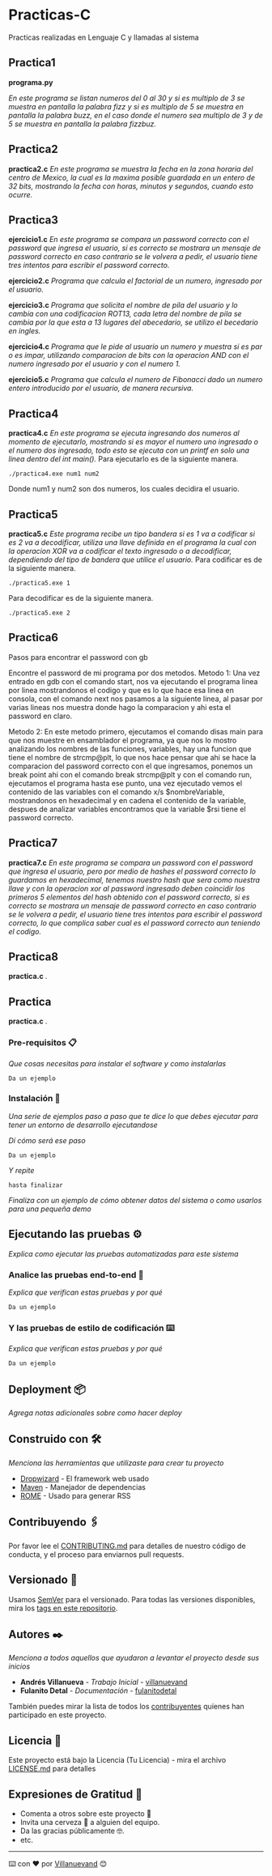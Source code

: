 # Practicas-C
Practicas realizadas en Lenguaje C y llamadas al sistema

## Practica1 
**programa.py**

_En este programa se listan numeros del 0 al 30 y si es multiplo de 3 se muestra en pantalla la palabra fizz y si es multiplo de 
5 se muestra en pantalla la palabra buzz, en el caso donde el numero sea multiplo de 3 y de 5 se muestra en pantalla la palabra 
fizzbuz._

## Practica2 
**practica2.c**
_En este programa se muestra la fecha en la zona horaria del centro de Mexico, la cual es la maxima posible guardada en un entero de 32 bits, mostrando la fecha con horas, minutos y segundos, cuando esto ocurre._

## Practica3
**ejercicio1.c**
_En este programa se compara un password correcto con el password que ingresa el usuario, si es correcto se mostrara un mensaje de password correcto en caso contrario se le volvera a pedir, el usuario tiene tres intentos para escribir el password correcto._

**ejercicio2.c**
_Programa que calcula el factorial de un numero, ingresado por el usuario._

**ejercicio3.c**
_Programa que solicita el nombre de pila del usuario y lo cambia con una codificacion ROT13, cada letra del nombre de pila se cambia por la que esta a 13 lugares del abecedario, se utilizo el becedario en ingles._

**ejercicio4.c**
_Programa que le pide al usuario un numero y muestra si es par o es impar, utilizando comparacion de bits con la operacion AND con el numero ingresado por el usuario y con el numero 1._

**ejercicio5.c**
_Programa que calcula el numero de Fibonacci dado un numero entero introducido por el usuario, de manera recursiva._

## Practica4
**practica4.c**
_En este programa se ejecuta ingresando dos numeros al momento de ejecutarlo, mostrando si es mayor el numero uno ingresado o el numero dos ingresado, todo esto se ejecuta con un printf en solo una linea dentro del int main()._
Para ejecutarlo es de la siguiente manera.
```
./practica4.exe num1 num2
```
Donde num1 y num2 son dos numeros, los cuales decidira el usuario.

## Practica5
**practica5.c**
_Este programa recibe un tipo bandera si es 1 va a codificar si es 2 va a decodificar, utiliza una llave definida en el programa la cual con la operacion XOR va a codificar el texto ingresado o a decodificar, dependiendo del tipo de bandera que utilice el usuario._
Para codificar es de la siguiente manera.
```
./practica5.exe 1
```
Para decodificar es de la siguiente manera.
```
./practica5.exe 2
```

## Practica6
Pasos para encontrar el password con gb

Encontre el password de mi programa por dos metodos.
Metodo 1:
	Una vez entrado en gdb con el comando start, nos va ejecutando el programa linea por linea mostrandonos el codigo y que es lo que 		hace esa linea en consola, con el comando next nos pasamos a la siguiente linea, al pasar por varias lineas nos muestra donde hago 		la comparacion y ahi esta el password en claro.

Metodo 2:
	En este metodo primero, ejecutamos el comando disas main para que nos muestre en ensamblador el programa, ya que nos lo mostro 		analizando los nombres de las funciones, variables, hay una funcion que tiene el nombre de strcmp@plt, lo que nos hace pensar que 		ahi se hace la comparacion del password correcto con el que ingresamos, ponemos un break point ahi con el comando break strcmp@plt y 		con el comando run, ejecutamos el programa hasta ese punto, una vez ejecutado vemos el contenido de las variables con el comando x/s 		$nombreVariable, mostrandonos en hexadecimal y en cadena el contenido de la variable, despues de analizar variables encontramos que 		la variable $rsi tiene el password correcto.

## Practica7
**practica7.c**
_En este programa se compara un password con el password que ingresa el usuario, pero por medio de hashes el password correcto lo guardamos en hexadecimal, tenemos nuestro hash que sera como nuestra llave y con la operacion xor al password ingresado deben coincidir los primeros 5 elementos del hash obtenido con el password correcto, si es correcto se mostrara un mensaje de password correcto en caso contrario se le volvera a pedir, el usuario tiene tres intentos para escribir el password correcto, lo que complica saber cual es el password correcto aun teniendo el codigo._

## Practica8
**practica.c**
_._

## Practica
**practica.c**
_._
### Pre-requisitos 📋

_Que cosas necesitas para instalar el software y como instalarlas_

```
Da un ejemplo
```

### Instalación 🔧

_Una serie de ejemplos paso a paso que te dice lo que debes ejecutar para tener un entorno de desarrollo ejecutandose_

_Dí cómo será ese paso_

```
Da un ejemplo
```

_Y repite_

```
hasta finalizar
```

_Finaliza con un ejemplo de cómo obtener datos del sistema o como usarlos para una pequeña demo_

## Ejecutando las pruebas ⚙️

_Explica como ejecutar las pruebas automatizadas para este sistema_

### Analice las pruebas end-to-end 🔩

_Explica que verifican estas pruebas y por qué_

```
Da un ejemplo
```

### Y las pruebas de estilo de codificación ⌨️

_Explica que verifican estas pruebas y por qué_

```
Da un ejemplo
```

## Deployment 📦

_Agrega notas adicionales sobre como hacer deploy_

## Construido con 🛠️

_Menciona las herramientas que utilizaste para crear tu proyecto_

* [Dropwizard](http://www.dropwizard.io/1.0.2/docs/) - El framework web usado
* [Maven](https://maven.apache.org/) - Manejador de dependencias
* [ROME](https://rometools.github.io/rome/) - Usado para generar RSS

## Contribuyendo 🖇️

Por favor lee el [CONTRIBUTING.md](https://gist.github.com/villanuevand/xxxxxx) para detalles de nuestro código de conducta, y el proceso para enviarnos pull requests.

## Versionado 📌

Usamos [SemVer](http://semver.org/) para el versionado. Para todas las versiones disponibles, mira los [tags en este repositorio](https://github.com/tu/proyecto/tags).

## Autores ✒️

_Menciona a todos aquellos que ayudaron a levantar el proyecto desde sus inicios_

* **Andrés Villanueva** - *Trabajo Inicial* - [villanuevand](https://github.com/villanuevand)
* **Fulanito Detal** - *Documentación* - [fulanitodetal](#fulanito-de-tal)

También puedes mirar la lista de todos los [contribuyentes](https://github.com/your/project/contributors) quíenes han participado en este proyecto. 

## Licencia 📄

Este proyecto está bajo la Licencia (Tu Licencia) - mira el archivo [LICENSE.md](LICENSE.md) para detalles

## Expresiones de Gratitud 🎁

* Comenta a otros sobre este proyecto 📢
* Invita una cerveza 🍺 a alguien del equipo. 
* Da las gracias públicamente 🤓.
* etc.



---
⌨️ con ❤️ por [Villanuevand](https://github.com/Villanuevand) 😊

